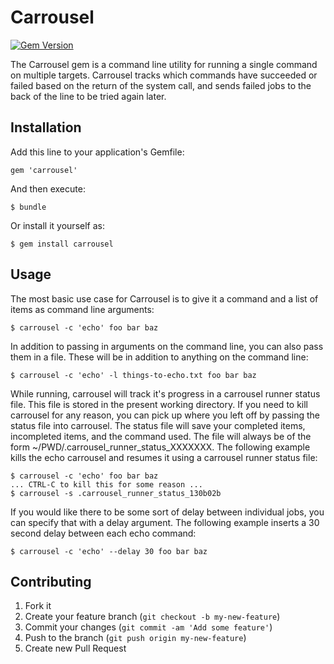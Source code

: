 # Carrousel

[![Gem Version](https://badge.fury.io/rb/carrousel.png)](http://badge.fury.io/rb/carrousel)

The Carrousel gem is a command line utility for running a single command on
multiple targets. Carrousel tracks which commands have succeeded or failed
based on the return of the system call, and sends failed jobs to the back of
the line to be tried again later.

## Installation

Add this line to your application's Gemfile:

    gem 'carrousel'

And then execute:

    $ bundle

Or install it yourself as:

    $ gem install carrousel

## Usage

The most basic use case for Carrousel is to give it a command and a list of
items as command line arguments:

    $ carrousel -c 'echo' foo bar baz

In addition to passing in arguments on the command line, you can also pass them
in a file. These will be in addition to anything on the command line:

    $ carrousel -c 'echo' -l things-to-echo.txt foo bar baz

While running, carrousel will track it's progress in a carrousel runner status
file. This file is stored in the present working directory. If you need to kill
carrousel for any reason, you can pick up where you left off by passing the
status file into carrousel. The status file will save your completed items,
incompleted items, and the command used. The file will always be of the form
~/PWD/.carrousel\_runner\_status\_XXXXXXX. The following example kills the echo
carrousel and resumes it using a carrousel runner status file:

    $ carrousel -c 'echo' foo bar baz
    ... CTRL-C to kill this for some reason ...
    $ carrousel -s .carrousel_runner_status_130b02b

If you would like there to be some sort of delay between individual jobs, you
can specify that with a delay argument. The following example inserts a 30
second delay between each echo command:

    $ carrousel -c 'echo' --delay 30 foo bar baz
  

## Contributing

1. Fork it
2. Create your feature branch (`git checkout -b my-new-feature`)
3. Commit your changes (`git commit -am 'Add some feature'`)
4. Push to the branch (`git push origin my-new-feature`)
5. Create new Pull Request
